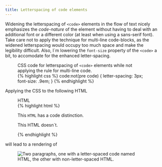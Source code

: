 ```yaml
---
title: Letterspacing of code elements
---
```

Widening the letterspacing of `<code>` elements in the flow of text nicely emphasizes the *code-nature* of the element without having to deal with an additional font or a different color (at least when using a sans-serif font). Take care not to apply the technique for multi-line code-blocks, as the widened letterspacing would occupy too much space and make the legibility difficult. Also, I´m lowering the `font-size` property of the `<code>` a bit, to accomodate for the enhanced letter-spacing.

<figure>
<figcaption>CSS code for letterspacing of <code>&lt;code&gt;</code> elements while not applying the rule for multi-line code.</figcaption>
{% highlight css %}
code:not(pre code) {
	letter-spacing: 3px;
	font-size: .9em;
	}
{% endhighlight %}
</figure>

Applying the CSS to the following HTML

<figure>
<figcaption>HTML</figcaption>
{% highlight html %}
<p>This <code>HTML</code> has a code distinction.</p>
<p>This HTML doesn´t.</p>
{% endhighlight %}
</figure>

will lead to a rendering of

<figure>
<img src="/img/letterspacing-code.jpg" alt="Two paragraphs, one with a letter-spaced code named HTML, the other with non-letter-spaced HTML.">
</figure>
